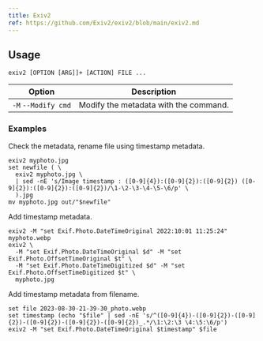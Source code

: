 ```yaml
---
title: Exiv2
ref: https://github.com/Exiv2/exiv2/blob/main/exiv2.md
---
```


## Usage

```shell
exiv2 [OPTION [ARG]]+ [ACTION] FILE ...
```

| Option | Description |
| --- | --- |
| `-M` `--Modify cmd` | Modify the metadata with the command. |

### Examples

Check the metadata, rename file using timestamp metadata.

```fish
exiv2 myphoto.jpg
set newfile ( \
  exiv2 myphoto.jpg \
  | sed -nE 's/Image timestamp : ([0-9]{4}):([0-9]{2}):([0-9]{2}) ([0-9]{2}):([0-9]{2}):([0-9]{2})/\1-\2-\3-\4-\5-\6/p' \
  ).jpg
mv myphoto.jpg out/"$newfile"
```

Add timestamp metadata.

```fish
exiv2 -M "set Exif.Photo.DateTimeOriginal 2022:10:01 11:25:24" myphoto.webp
exiv2 \
  -M "set Exif.Photo.DateTimeOriginal $d" -M "set Exif.Photo.OffsetTimeOriginal $t" \
  -M "set Exif.Photo.DateTimeDigitized $d" -M "set Exif.Photo.OffsetTimeDigitized $t" \
  myphoto.jpg
```

Add timestamp metadata from filename.

```fish
set file 2023-08-30-21-39-30_photo.webp
set timestamp (echo "$file" | sed -nE 's/^([0-9]{4})-([0-9]{2})-([0-9]{2})-([0-9]{2})-([0-9]{2})-([0-9]{2})_.*/\1:\2:\3 \4:\5:\6/p')
exiv2 -M "set Exif.Photo.DateTimeOriginal $timestamp" $file
```
